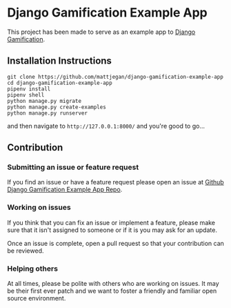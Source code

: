 # Django Gamification Example App
This project has been made to serve as an example app to [Django Gamification](https://github.com/mattjegan/django-gamification).

## Installation Instructions

```
git clone https://github.com/mattjegan/django-gamification-example-app
cd django-gamification-example-app
pipenv install
pipenv shell
python manage.py migrate
python manage.py create-examples
python manage.py runserver
```

and then navigate to `http://127.0.0.1:8000/` and you're good to go...

## Contribution
### Submitting an issue or feature request
If you find an issue or have a feature request please open an issue at [Github Django Gamification Example App Repo](https://github.com/mattjegan/django-gamification-example-app/issues).

### Working on issues
If you think that you can fix an issue or implement a feature, please make sure that it isn't assigned to someone or if it is you may ask for an update.

Once an issue is complete, open a pull request so that your contribution can be reviewed.

### Helping others
At all times, please be polite with others who are working on issues. It may be their first ever patch and we want to foster a friendly and familiar open source environment.